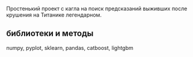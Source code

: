 Простенький проект с кагла на поиск предсказаний выживших после крушения на Титанике легендарном.

## библиотеки и методы

numpy, pyplot, sklearn, pandas, catboost, lightgbm
